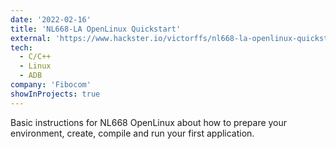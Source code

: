 ```yaml
---
date: '2022-02-16'
title: 'NL668-LA OpenLinux Quickstart'
external: 'https://www.hackster.io/victorffs/nl668-la-openlinux-quickstart-c40508'
tech:
  - C/C++
  - Linux
  - ADB
company: 'Fibocom'
showInProjects: true
---
```


Basic instructions for NL668 OpenLinux about how to prepare your environment, create, compile and run your first application.
